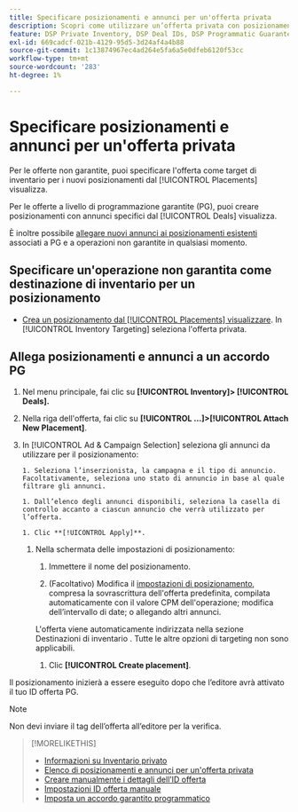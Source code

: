 ```yaml
---
title: Specificare posizionamenti e annunci per un'offerta privata
description: Scopri come utilizzare un’offerta privata con posizionamenti e annunci aggiuntivi.
feature: DSP Private Inventory, DSP Deal IDs, DSP Programmatic Guaranteed Deals
exl-id: 669cadcf-021b-4129-95d5-3d24af4a4b88
source-git-commit: 1c13874967ec4ad264e5fa6a5e0dfeb6120f53cc
workflow-type: tm+mt
source-wordcount: '283'
ht-degree: 1%

---
```


# Specificare posizionamenti e annunci per un&#39;offerta privata

Per le offerte non garantite, puoi specificare l&#39;offerta come target di inventario per i nuovi posizionamenti dal [!UICONTROL Placements] visualizza.

Per le offerte a livello di programmazione garantite (PG), puoi creare posizionamenti con annunci specifici dal [!UICONTROL Deals] visualizza.

È inoltre possibile [allegare nuovi annunci ai posizionamenti esistenti](/help/dsp/campaign-management/ads/ad-attach-to-placement.md) associati a PG e a operazioni non garantite in qualsiasi momento.

## Specificare un&#39;operazione non garantita come destinazione di inventario per un posizionamento

* [Crea un posizionamento dal [!UICONTROL Placements] visualizzare](/help/dsp/campaign-management/placements/placement-create.md). In [!UICONTROL Inventory Targeting] seleziona l&#39;offerta privata.

## Allega posizionamenti e annunci a un accordo PG

1. Nel menu principale, fai clic su **[!UICONTROL Inventory]> [!UICONTROL Deals].**

1. Nella riga dell&#39;offerta, fai clic su  **[!UICONTROL ...]>[!UICONTROL Attach New Placement]**.

1. In [!UICONTROL Ad & Campaign Selection] seleziona gli annunci da utilizzare per il posizionamento:

       1. Seleziona l’inserzionista, la campagna e il tipo di annuncio. Facoltativamente, seleziona uno stato di annuncio in base al quale filtrare gli annunci.
       
       1. Dall’elenco degli annunci disponibili, seleziona la casella di controllo accanto a ciascun annuncio che verrà utilizzato per l’offerta.
       
       1. Clic **[!UICONTROL Apply]**.
   
   1. Nella schermata delle impostazioni di posizionamento:

      1. Immettere il nome del posizionamento.

      1. (Facoltativo) Modifica il [impostazioni di posizionamento](/help/dsp/campaign-management/placements/placement-settings.md), compresa la sovrascrittura dell&#39;offerta predefinita, compilata automaticamente con il valore CPM dell&#39;operazione; modifica dell’intervallo di date; o allegando altri annunci.

      L&#39;offerta viene automaticamente indirizzata nella sezione Destinazioni di inventario . Tutte le altre opzioni di targeting non sono applicabili.

      1. Clic **[!UICONTROL Create placement]**.


Il posizionamento inizierà a essere eseguito dopo che l’editore avrà attivato il tuo ID offerta PG.

>[!NOTE]
>
> Non devi inviare il tag dell’offerta all’editore per la verifica.

>[!MORELIKETHIS]
>
>* [Informazioni su Inventario privato](private-inventory-about.md)
>* [Elenco di posizionamenti e annunci per un&#39;offerta privata](/help/dsp/inventory/private-deal-view-placements.md)
>* [Creare manualmente i dettagli dell’ID offerta](deal-id-create.md)
>* [Impostazioni ID offerta manuale](deal-id-settings.md)
>* [Imposta un accordo garantito programmatico](programmatic-guaranteed-set-up.md)

